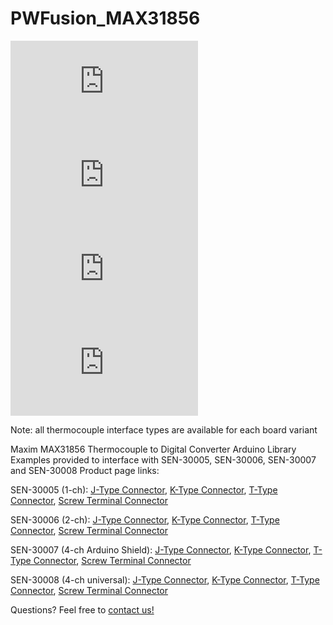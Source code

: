 # PWFusion_MAX31856
![SEN-30005-K ISO](http://www.playingwithfusion.com/include/getimg.php?imgid=1276)
![SEN-30006-J ISO](http://www.playingwithfusion.com/include/getimg.php?imgid=1292)
![SEN-30007-T ISO](http://www.playingwithfusion.com/include/getimg.php?imgid=1324)
![SEN-30008-ST ISO](http://www.playingwithfusion.com/include/getimg.php?imgid=1334)

Note: all thermocouple interface types are available for each board variant

Maxim MAX31856 Thermocouple to Digital Converter Arduino Library
Examples provided to interface with SEN-30005, SEN-30006, SEN-30007 and SEN-30008
Product page links:

SEN-30005 (1-ch): <a href="http://www.playingwithfusion.com/productview.php?pdid=58">J-Type Connector</a>, <a href="http://www.playingwithfusion.com/productview.php?pdid=59">K-Type Connector</a>, <a href="http://www.playingwithfusion.com/productview.php?pdid=60">T-Type Connector</a>, <a href="http://www.playingwithfusion.com/productview.php?pdid=57">Screw Terminal Connector</a>
  
SEN-30006 (2-ch): <a href="http://www.playingwithfusion.com/productview.php?pdid=62">J-Type Connector</a>, <a href="http://www.playingwithfusion.com/productview.php?pdid=63">K-Type Connector</a>, <a href="http://www.playingwithfusion.com/productview.php?pdid=64">T-Type Connector</a>, <a href="http://www.playingwithfusion.com/productview.php?pdid=61">Screw Terminal Connector</a>

SEN-30007 (4-ch Arduino Shield): <a href="http://www.playingwithfusion.com/productview.php?pdid=69">J-Type Connector</a>, <a href="http://www.playingwithfusion.com/productview.php?pdid=70">K-Type Connector</a>, <a href="http://www.playingwithfusion.com/productview.php?pdid=71">T-Type Connector</a>, <a href="http://www.playingwithfusion.com/productview.php?pdid=72">Screw Terminal Connector</a>

SEN-30008 (4-ch universal): <a href="http://www.playingwithfusion.com/productview.php?pdid=73">J-Type Connector</a>, <a href="http://www.playingwithfusion.com/productview.php?pdid=74">K-Type Connector</a>, <a href="http://www.playingwithfusion.com/productview.php?pdid=75">T-Type Connector</a>, <a href="http://www.playingwithfusion.com/productview.php?pdid=76">Screw Terminal Connector</a>

Questions? Feel free to <a href="http://www.playingwithfusion.com/contactus.php">contact us!</a>
